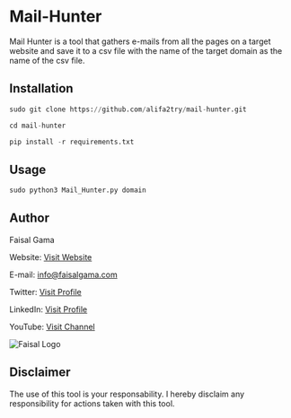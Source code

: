 # Mail-Hunter 

Mail Hunter is a tool that gathers e-mails from all the pages on a target website and save it to a csv file with the name of the target domain as the name of the csv file.


## Installation

```python
sudo git clone https://github.com/alifa2try/mail-hunter.git

cd mail-hunter

pip install -r requirements.txt

```



## Usage
```python
sudo python3 Mail_Hunter.py domain
```


## Author

Faisal Gama

Website: [Visit Website](https://faisalgama.com/ "Website")   

E-mail: info@faisalgama.com

Twitter: [Visit Profile](https://twitter.com/2faisalgama "Twitter") 

LinkedIn: [Visit Profile](https://www.linkedin.com/in/2faisalgama/ "LinkedIn") 

YouTube: [Visit Channel](https://www.youtube.com/channel/UCYRIwpAwEbY9hFw7iet05kQ?view_as=subscriber&pbjreload=10 "YouTube")

![Faisal Logo](https://faisalgama.com/wp-content/uploads/cropped-Faisal_Gama_Logo-110x131.png "Faisal Gama Logo")

## Disclaimer

The use of this tool is your responsability. I hereby disclaim any responsibility for actions taken with this tool.

